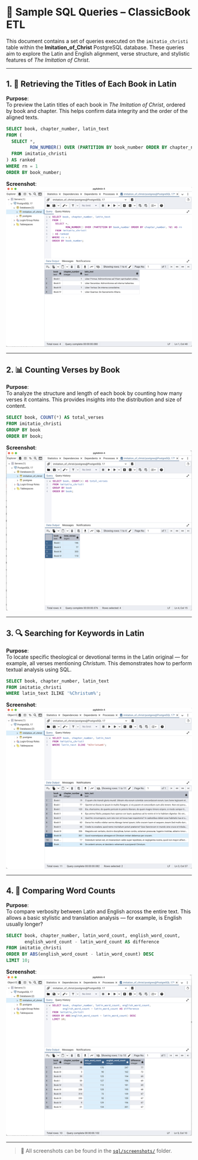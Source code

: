 # 📑 Sample SQL Queries – ClassicBook ETL

This document contains a set of queries executed on the `imitatio_christi` table within the **Imitation_of_Christ** PostgreSQL database. These queries aim to explore the Latin and English alignment, verse structure, and stylistic features of *The Imitation of Christ*.

---

## 1. 📘 Retrieving the Titles of Each Book in Latin

**Purpose**:  
To preview the Latin titles of each book in *The Imitation of Christ*, ordered by book and chapter. 
This helps confirm data integrity and the order of the aligned texts.

```sql
SELECT book, chapter_number, latin_text
FROM (
  SELECT *,
         ROW_NUMBER() OVER (PARTITION BY book_number ORDER BY chapter_number, id) AS rn
  FROM imitatio_christi
) AS ranked
WHERE rn = 1
ORDER BY book_number;
```

**Screenshot**:  
![First Verses](screenshots/query1_book_titles_latin.png)

---

## 2. 📊 Counting Verses by Book

**Purpose**:  
To analyze the structure and length of each book by counting how many verses it contains. This provides insights into the distribution and size of content.

```sql
SELECT book, COUNT(*) AS total_verses
FROM imitatio_christi
GROUP BY book
ORDER BY book;
```

**Screenshot**:  
![Verse Count by Book](screenshots/query2_verse_counts.png)

---

## 3. 🔍 Searching for Keywords in Latin

**Purpose**:  
To locate specific theological or devotional terms in the Latin original — for example, all verses mentioning *Christum*. This demonstrates how to perform textual analysis using SQL.

```sql
SELECT book, chapter_number, latin_text
FROM imitatio_christi
WHERE latin_text ILIKE '%Christum%';
```

**Screenshot**:  
![Search Christum](screenshots/query3_search_christum.png)

---

## 4. 🧮 Comparing Word Counts

**Purpose**:  
To compare verbosity between Latin and English across the entire text. This allows a basic stylistic and translation analysis — for example, is English usually longer?

```sql
SELECT book, chapter_number, latin_word_count, english_word_count,
       english_word_count - latin_word_count AS difference
FROM imitatio_christi
ORDER BY ABS(english_word_count - latin_word_count) DESC
LIMIT 10;
```

**Screenshot**:  
![Word Count Comparison](screenshots/query4_word_count_comparison.png)

---

> 📁 All screenshots can be found in the [`sql/screenshots/`](./screenshots/) folder.